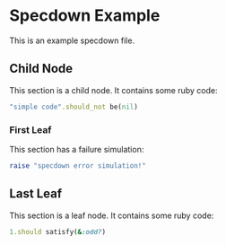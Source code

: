 # Specdown Example

This is an example specdown file.

## Child Node

This section is a child node. It contains some ruby code: 
    
```ruby
"simple code".should_not be(nil)
```

### First Leaf

This section has a failure simulation:
    
```ruby
raise "specdown error simulation!"
```

## Last Leaf

This section is a leaf node. It contains some ruby code:

```ruby
1.should satisfy(&:odd?)
```
